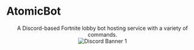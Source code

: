 # AtomicBot
<p align="center">
A Discord-based Fortnite lobby bot hosting service with a variety of commands. <br>
<img src="https://discordapp.com/api/guilds/715562369899823200/widget.png?style=banner1" alt="Discord Banner 1"/><br>

</p>
